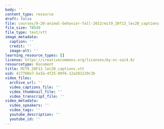 ```yaml
---
body: ''
content_type: resource
draft: false
file: courses/9-20-animal-behavior-fall-2013/mit9_20f13_lec20_captions.vtt
file_size: 78549
file_type: text/vtt
image_metadata:
  caption: ''
  credit: ''
  image-alt: ''
learning_resource_types: []
license: https://creativecommons.org/licenses/by-nc-sa/4.0/
resourcetype: Document
title: MIT9_20F13_lec20_captions.vtt
uid: 417760e7-5a3a-4f25-89f6-12a201229c3b
video_files:
  archive_url: ''
  video_captions_file: ''
  video_thumbnail_file: ''
  video_transcript_file: ''
video_metadata:
  video_speakers: ''
  video_tags: ''
  youtube_description: ''
  youtube_id: ''
---
```

